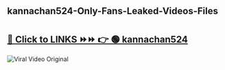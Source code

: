 
 ## kannachan524-Only-Fans-Leaked-Videos-Files

# <h2><a href="https://mediaupload.pro?kannachan524">🔗 Click to LINKS ⏩⏩ 👉 🟢 kannachan524 </a></h2>

<a href="https://mediaupload.pro?kannachan524" rel="nofollow" data-target="animated-image.originalLink"><img src="https://i.ibb.co.com/xMMVF88/686577567.gif" alt="Viral Video Original" style="max-width: 100%; display: inline-block;" data-target="animated-image.originalImage"></a>